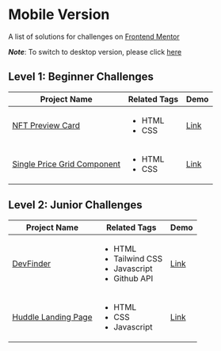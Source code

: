 # Mobile Version

A list of solutions for challenges on [Frontend Mentor](https://www.frontendmentor.io/)

***Note***: To switch to desktop version, please click [here](./README.md)


## Level 1: Beginner Challenges 

| Project Name | Related Tags | Demo |
| --- | --- | --- |
| [NFT Preview Card](https://github.com/Gioant/nft-preview-card/) | <ul><li>HTML</li><li>CSS</li></ul> | [Link](https://gioant.github.io/DevFinder/) |
| [Single Price Grid Component](https://github.com/Gioant/single-price-grid-component) | <ul><li>HTML</li><li>CSS</li></ul> | [Link](https://gioant.github.io/single-price-grid-component/) |

## Level 2: Junior Challenges

| Project Name | Related Tags | Demo |
| --- | --- | --- |
| [DevFinder](https://github.com/Gioant/DevFinder/) | <ul><li>HTML</li><li>Tailwind CSS</li><li>Javascript</li><li>Github API</li></ul> | [Link](https://gioant.github.io/DevFinder/) |
| [Huddle Landing Page](https://github.com/Gioant/Huddle-Landing-Page/) | <ul><li>HTML</li><li>CSS</li><li>Javascript</li></ul> | [Link](https://gioant.github.io/Huddle-Landing-Page/) |
